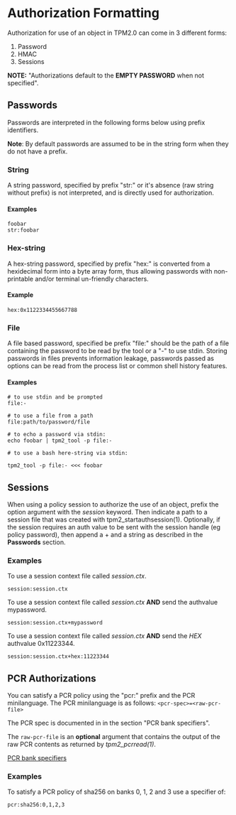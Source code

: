 # Authorization Formatting

Authorization for use of an object in TPM2.0 can come in 3 different forms:
1. Password
2. HMAC
3. Sessions

**NOTE:** "Authorizations default to the **EMPTY PASSWORD** when not specified".

## Passwords

Passwords are interpreted in the following forms below using prefix identifiers.

**Note**: By default passwords are assumed to be in the string form when they do
not have a prefix.

### String

A string password, specified by prefix "str:" or it's absence
(raw string without prefix) is not interpreted, and is directly used for
authorization.

#### Examples

```
foobar
str:foobar
```

### Hex-string

A hex-string password, specified by prefix "hex:" is converted from a hexidecimal
form into a byte array form, thus allowing passwords with non-printable and/or
terminal un-friendly characters.

#### Example
```
hex:0x1122334455667788
```

### File

A file based password, specified be prefix "file:" should be the path of a file
containing the password to be read by the tool or a "-" to use stdin.
Storing passwords in files prevents information leakage, passwords passed as
options can be read from the process list or common shell history features.

#### Examples

```
# to use stdin and be prompted
file:-

# to use a file from a path
file:path/to/password/file

# to echo a password via stdin:
echo foobar | tpm2_tool -p file:-

# to use a bash here-string via stdin:

tpm2_tool -p file:- <<< foobar
```

## Sessions

When using a policy session to authorize the use of an object, prefix the option argument
with the *session* keyword.  Then indicate a path to a session file that was created
with tpm2_startauthsession(1). Optionally, if the session requires an auth value to be
sent with the session handle (eg policy password), then append a + and a string as described
in the **Passwords** section.

### Examples
To use a session context file called *session.ctx*.
```
session:session.ctx
```

To use a session context file called *session.ctx* **AND** send the authvalue mypassword.
```
session:session.ctx+mypassword
```

To use a session context file called *session.ctx* **AND** send the *HEX* authvalue 0x11223344.
```
session:session.ctx+hex:11223344
```

## PCR Authorizations

You can satisfy a PCR policy using the "pcr:" prefix and the PCR minilanguage. The PCR
minilanguage is as follows:
`<pcr-spec>=<raw-pcr-file>`

The PCR spec is documented in in the section "PCR bank specifiers".

The `raw-pcr-file` is an **optional** argument that contains the output of the raw PCR contents as returned by *tpm2_pcrread(1)*.

[PCR bank specifiers](pcr.md)

### Examples

To satisfy a PCR policy of sha256 on banks 0, 1, 2 and 3 use a specifier of:
```
pcr:sha256:0,1,2,3
```
